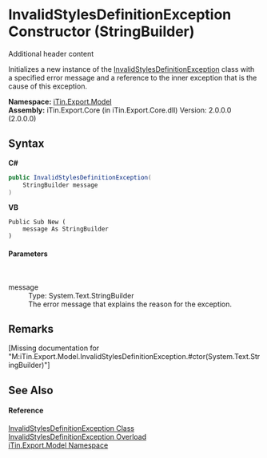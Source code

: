 # InvalidStylesDefinitionException Constructor (StringBuilder)
Additional header content 

Initializes a new instance of the <a href="T_iTin_Export_Model_InvalidStylesDefinitionException">InvalidStylesDefinitionException</a> class with a specified error message and a reference to the inner exception that is the cause of this exception.

**Namespace:**&nbsp;<a href="N_iTin_Export_Model">iTin.Export.Model</a><br />**Assembly:**&nbsp;iTin.Export.Core (in iTin.Export.Core.dll) Version: 2.0.0.0 (2.0.0.0)

## Syntax

**C#**<br />
``` C#
public InvalidStylesDefinitionException(
	StringBuilder message
)
```

**VB**<br />
``` VB
Public Sub New ( 
	message As StringBuilder
)
```


#### Parameters
&nbsp;<dl><dt>message</dt><dd>Type: System.Text.StringBuilder<br />The error message that explains the reason for the exception.</dd></dl>

## Remarks
\[Missing <remarks> documentation for "M:iTin.Export.Model.InvalidStylesDefinitionException.#ctor(System.Text.StringBuilder)"\]

## See Also


#### Reference
<a href="T_iTin_Export_Model_InvalidStylesDefinitionException">InvalidStylesDefinitionException Class</a><br /><a href="Overload_iTin_Export_Model_InvalidStylesDefinitionException__ctor">InvalidStylesDefinitionException Overload</a><br /><a href="N_iTin_Export_Model">iTin.Export.Model Namespace</a><br />